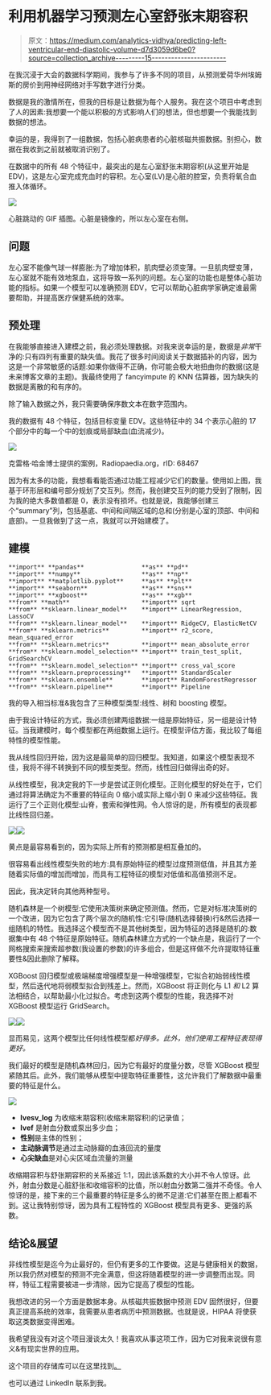 # 利用机器学习预测左心室舒张末期容积

> 原文：<https://medium.com/analytics-vidhya/predicting-left-ventricular-end-diastolic-volume-d7d3059d6be0?source=collection_archive---------15----------------------->

在我沉浸于大会的数据科学期间，我参与了许多不同的项目，从预测爱荷华州埃姆斯的房价到用神经网络对手写数字进行分类。

数据是我的激情所在，但我的目标是让数据为每个人服务。我在这个项目中考虑到了人的因素:我想要一个能以积极的方式影响人们的想法，但也想要一个我能找到数据的想法。

幸运的是，我得到了一组数据，包括心脏病患者的心脏核磁共振数据。别担心，数据在我收到之前就被取消识别了。

在数据中的所有 48 个特征中，最突出的是左心室舒张末期容积(从这里开始是 EDV)，这是左心室完成充血时的容积。左心室(LV)是心脏的腔室，负责将氧合血推入体循环。

![](img/f296a5072ec6c16ec80f926ccc98eb39.png)

心脏跳动的 GIF 插图。心脏是镜像的，所以左心室在右侧。

## **问题**

左心室不能像气球一样膨胀:为了增加体积，肌肉壁必须变薄。一旦肌肉壁变薄，左心室就不能有效地泵血，这将导致一系列的问题。左心室的功能也是整体心脏功能的指标。如果一个模型可以准确预测 EDV，它可以帮助心脏病学家确定谁最需要帮助，并提高医疗保健系统的效率。

## **预处理**

在我能够直接进入建模之前，我必须处理数据。对我来说幸运的是，数据是*非常*干净的:只有四列有重要的缺失值。我花了很多时间阅读关于数据插补的内容，因为这是一个非常敏感的话题:如果你做得不正确，你可能会极大地扭曲你的数据(这是未来博客文章的主题)。我最终使用了 fancyimpute 的 KNN 估算器，因为缺失的数据是离散的和有序的。

除了输入数据之外，我只需要确保序数文本在数字范围内。

我的数据有 48 个特征，包括目标变量 EDV。这些特征中的 34 个表示心脏的 17 个部分中的每一个中的划痕或局部缺血(血流减少)。

![](img/8b33468bfe5abd6ea1e41ae822ae091c.png)

克雷格·哈金博士提供的案例，Radiopaedia.org，rID: 68467

因为有太多的功能，我想看看能否通过功能工程减少它们的数量。使用如上图，我基于环形层和编号部分规划了交互列。然而，我创建交互列的能力受到了限制，因为我的绝大多数值都是 0，表示没有损坏。也就是说，我能够创建三个“summary”列，包括基底、中间和间隔区域的总和(分别是心室的顶部、中间和底部)。一旦我做到了这一点，我就可以开始建模了。

## **建模**

```
**import** **pandas**                **as** **pd**
**import** **numpy**                 **as** **np**
**import** **matplotlib.pyplot**     **as** **plt**
**import** **seaborn**               **as** **sns**
**import** **xgboost**               **as** **xgb**
**from** **math**                    **import** sqrt
**from** **sklearn.linear_model**    **import** LinearRegression, LassoCV
**from** **sklearn.linear_model**    **import** RidgeCV, ElasticNetCV
**from** **sklearn.metrics**         **import** r2_score, mean_squared_error
**from** **sklearn.metrics**         **import** mean_absolute_error
**from** **sklearn.model_selection** **import** train_test_split, GridSearchCV
**from** **sklearn.model_selection** **import** cross_val_score
**from** **sklearn.preprocessing**   **import** StandardScaler
**from** **sklearn.ensemble**        **import** RandomForestRegressor
**from** **sklearn.pipeline**        **import** Pipeline
```

我的导入相当标准&我包含了三种模型类型:线性、树和 boosting 模型。

由于我设计特征的方式，我必须创建两组数据:一组是原始特征，另一组是设计特征。当我建模时，每个模型都在两组数据上运行。在模型评估方面，我比较了每组特性的模型性能。

我从线性回归开始，因为这是最简单的回归模型。我知道，如果这个模型表现不佳，我将不得不转换到不同的模型类型。然而，线性回归做得出奇的好。

从线性模型，我决定我的下一步是尝试正则化模型。正则化模型的好处在于，它们通过将算法确定为不重要的特征向 0 缩小或实际上缩小到 0 来减少这些特征。我运行了三个正则化模型:山脊，套索和弹性网。令人惊讶的是，所有模型的表现都比线性回归差。

![](img/94f3ce586897b54e5e4ea1265e221ced.png)![](img/cef7eb6a1e81e8a5aa1039ca4075c731.png)

黄点是最容易看到的，因为实际上所有的预测都是相互叠加的。

很容易看出线性模型失败的地方:具有原始特征的模型过度预测低值，并且其方差随着实际值的增加而增加，而具有工程特征的模型对低值和高值预测不足。

因此，我决定转向其他两种型号。

随机森林是一个树模型:它使用决策树来确定预测值。然而，它是对标准决策树的一个改进，因为它包含了两个层次的随机性:它引导(随机选择替换)行&然后选择一组随机的特性。我选择这个模型而不是其他树类型，因为特征的选择是随机的:数据集中有 48 个特征是原始特征。随机森林建立方式的一个缺点是，我运行了一个网格搜索来搜索超参数(我设置的参数)的许多组合，但是这样做不允许提取特征重要性&因此删除了解释。

XGBoost 回归模型或极端梯度增强模型是一种增强模型，它拟合初始弱线性模型，然后迭代地将弱模型拟合到残差上。然而，XGBoost 将正则化与 L1 *和* L2 算法相结合，以帮助最小化过拟合。考虑到这两个模型的性能，我选择不对 XGBoost 模型运行 GridSearch。

![](img/e0f9cdb2caf20309e9221b59a5c8ef77.png)![](img/828dee9bef4698d3978a49e6b40601ff.png)

显而易见，这两个模型比任何线性模型都*好得多。此外，他们使用工程特征表现得更好。*

我们最好的模型是随机森林回归，因为它有最好的度量分数，尽管 XGBoost 模型紧随其后。此外，我们能够从模型中提取特征重要性，这允许我们了解数据中最重要的特征是什么。

![](img/0feaf81f10dd8b14f5a500f0b95740b2.png)

*   **lvesv_log** 为收缩末期容积(收缩末期容积)的记录值；
*   **lvef** 是射血分数或泵出多少血；
*   **性别**是主体的性别；
*   **主动脉调节**是通过主动脉瓣的血液回流的量度
*   **心尖缺血**是对心尖区域血流量的测量

收缩期容积与舒张期容积的关系接近 1:1，因此该系数的大小并不令人惊讶。此外，射血分数是心脏舒张和收缩容积的比值，所以射血分数第二强并不奇怪。令人惊讶的是，接下来的三个最重要的特征是多么的微不足道:它们甚至在图上都看不到。这让我特别惊讶，因为具有工程特性的 XGBoost 模型具有更多、更强的系数。

## **结论&展望**

非线性模型是迄今为止最好的，但仍有更多的工作要做。这是与健康相关的数据，所以我仍然对模型的预测不完全满意，但这将随着模型的进一步调整而出现。同样，特征工程需要被进一步清除，因为它提高了模型的性能。

我想改进的另一个方面是数据本身。从核磁共振数据中预测 EDV 固然很好，但要真正提高系统的效率，我需要从患者病历中预测数据。也就是说，HIPAA 将使获取这类数据变得困难。

我希望我没有对这个项目漫谈太久！我喜欢从事这项工作，因为它对我来说很有意义&有现实世界的应用。

这个项目的存储库可以在这里找到[。](https://github.com/a-bergman/DSI-Capstone)

也可以通过 LinkedIn 联系到我。